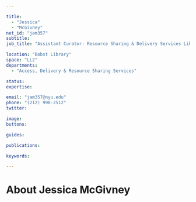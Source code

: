 ```yaml
---

title:
  - "Jessica"
  - "McGivney"
net_id: "jam357"
subtitle: 
job_title: "Assistant Curator: Resource Sharing & Delivery Services Librarian"

location: "Bobst Library"
space: "LL2"
departments:
  - "Access, Delivery & Resource Sharing Services"

status: 
expertise:

email: "jam357@nyu.edu"
phone: "(212) 998-2512"
twitter: 

image: 
buttons:

guides:

publications:

keywords:

---
```


# About Jessica McGivney


